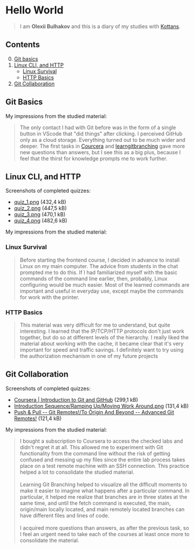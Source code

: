 # Hello World

> I am **Olexii Bulhakov** and this is a diary of my studies with [Kottans](https://kottans.org/).

## Contents

 0. [Git basics](#git-basics)
 1. [Linux CLI, and HTTP](#linux-cli-and-http)
    + [Linux Survival](#linux-survival)
    + [HTTP Basics](#http-basics)
 2. [Git Collaboration](#git-collaboration)

## Git Basics

My impressions from the studied material:

> The only contact I had with Git before was in the form of a single button in VScode that "did things" after clicking. I perceived GitHub only as a cloud storage. Everything turned out to be much wider and deeper. The first tasks in [Courcera](https://www.coursera.org/learn/introduction-git-github) and [learngitbranching](https://learngitbranching.js.org/) gave more new questions than answers, but I see this as a big plus, because I feel that the thirst for knowledge prompts me to work further.

## Linux CLI, and HTTP

Screenshots of completed quizzes:

+ [quiz_1.png](./task_linux_cli/quiz_1.png) (432,4 kB)
+ [quiz_2.png](./task_linux_cli/quiz_2.png) (447,5 kB)
+ [quiz_3.png](./task_linux_cli/quiz_3.png) (470,1 kB)
+ [quiz_4.png](./task_linux_cli/quiz_4.png) (482,6 kB)

My impressions from the studied material:

### Linux Survival

> Before starting the frontend course, I decided in advance to install Linux on my main computer. The advice from students in the chat prompted me to do this. If I had familiarized myself with the basic commands of the command line earlier, then, probably, Linux configuring would be much easier. Most of the learned commands are important and useful in everyday use, except maybe the commands for work with the printer.

### HTTP Basics

> This material was very difficult for me to understand, but quite interesting. I learned that the IP/TCP/HTTP protocols don't just work together, but do so at different levels of the hierarchy. I really liked the material about working with the cache, it became clear that it's very important for speed and traffic savings. I definitely want to try using the authorization mechanism in one of my future projects

## Git Collaboration

Screenshots of completed quizzes:

+ [Coursera | Introduction to Git and GitHub](./task_git_collaboration/Coursera_UQF6LGPJT6GT.pdf) (299,1 kB)
+ [Introduction Sequence/Ramping Up/Moving Work Around.png](./task_git_collaboration/IntroductionSequence_RampingUp_MovingWorkAround.png) (131,4 kB)
+ [Push & Pull -- Git Remotes!/To Origin And Beyond -- Advanced Git Remotes!](./task_git_collaboration/Push&Pull--GitRemotes!_ToOriginAndBeyond--AdvancedGitRemotes!.png) (121,4 kB)

My impressions from the studied material:

>I bought a subscription to Coursera to access the checked labs and didn't regret it at all. This allowed me to experiment with Git functionality from the command line without the risk of getting confused and messing up my files since the entire lab process takes place on a test remote machine with an SSH connection. This practice helped a lot to consolidate the studied material.</br></br>
Learning Git Branching helped to visualize all the difficult moments to make it easier to imagine what happens after a particular command. In particular, it helped me realize that branches are in three states at the same time, and until the fetch command is executed, the main, origin/main locally located, and main remotely located branches can have different files and lines of code.</br></br>
I acquired more questions than answers, as after the previous task, so I feel an urgent need to take each of the courses at least once more to consolidate the material.
